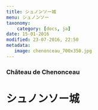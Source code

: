 ```yaml
---
title: シュノンソー城
menu: シュノンソー
taxonomy:
    category: [docs, ja]
date: 15-01-2016
modified: 23-07-2016, 22:50
metadata:
   image: chenonceau_700x350.jpg
---
```

### Château de Chenonceau

# シュノンソー城